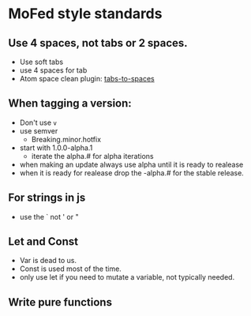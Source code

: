# MoFed style standards

## Use 4 spaces, not tabs or 2 spaces.
- Use soft tabs
- use 4 spaces for tab
- Atom space clean plugin: [tabs-to-spaces](https://atom.io/packages/tabs-to-spaces)


## When tagging a version:
- Don't use `v`
- use semver
  - Breaking.minor.hotfix
- start with 1.0.0-alpha.1
  - iterate the alpha.# for alpha iterations
- when making an update always use alpha until it is ready to realease
- when it is ready for realease drop the -alpha.# for the stable release.

## For strings in js
- use the \` not ' or "

## Let and Const
- Var is dead to us.
- Const is used most of the time.
- only use let if you need to mutate a variable, not typically needed.

## Write pure functions
